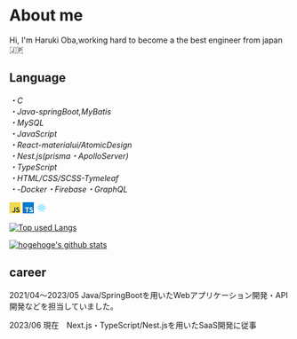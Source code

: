 # About me
Hi, I'm Haruki Oba,working hard to become a the best engineer from japan🇯🇵

## Language
*・C*</br>
*・Java-springBoot,MyBatis*</br>
*・MySQL*</br>
*・JavaScript*</br>
*・React-materialui/AtomicDesign*</br>
*・Nest.js(prisma・ApolloServer)*　</br>
*・TypeScript*</br>
*・HTML/CSS/SCSS-Tymeleaf*</br>
*・-Docker・Firebase・GraphQL*</br>

<code><img height="20" alt="javascript" src="https://raw.githubusercontent.com/github/explore/80688e429a7d4ef2fca1e82350fe8e3517d3494d/topics/javascript/javascript.png"></code>
<code><img height="20" alt="typescript" src="https://raw.githubusercontent.com/github/explore/80688e429a7d4ef2fca1e82350fe8e3517d3494d/topics/typescript/typescript.png"></code>
<code><img height="20" alt="react" src="https://raw.githubusercontent.com/github/explore/80688e429a7d4ef2fca1e82350fe8e3517d3494d/topics/react/react.png"></code>

<!-- ソースコード統計 -->
[![Top used Langs](https://github-readme-stats.vercel.app/api/top-langs/?username=haruki0314&hide=html&langs_count=15&layout=compact&theme=vue-dark)](https://github.com/haruki0314/)




<!-- リポジトリステータス -->
[![hogehoge's github stats](https://github-readme-stats.vercel.app/api?username=haruki0314&hide=contribs&count_private=true&show_icons=true&theme=vue-dark)](https://github.com/haruki0314/)


## career
2021/04〜2023/05 Java/SpringBootを用いたWebアプリケーション開発・API開発などを担当していました。

2023/06 現在　Next.js・TypeScript/Nest.jsを用いたSaaS開発に従事
